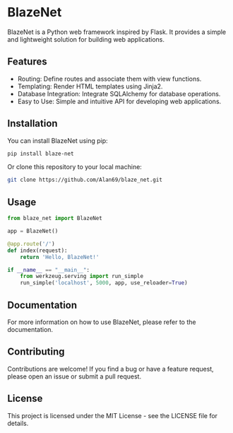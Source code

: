 # BlazeNet

BlazeNet is a Python web framework inspired by Flask. It provides a simple and lightweight solution for building web applications.

## Features

- Routing: Define routes and associate them with view functions.
- Templating: Render HTML templates using Jinja2.
- Database Integration: Integrate SQLAlchemy for database operations.
- Easy to Use: Simple and intuitive API for developing web applications.

## Installation

You can install BlazeNet using pip:

```bash
pip install blaze-net
```

Or clone this repository to your local machine:

```bash
git clone https://github.com/Alan69/blaze_net.git
```

## Usage

```python
from blaze_net import BlazeNet

app = BlazeNet()

@app.route('/')
def index(request):
    return 'Hello, BlazeNet!'

if __name__ == "__main__":
    from werkzeug.serving import run_simple
    run_simple('localhost', 5000, app, use_reloader=True)
```

## Documentation
For more information on how to use BlazeNet, please refer to the documentation.

## Contributing
Contributions are welcome! If you find a bug or have a feature request, please open an issue or submit a pull request.

## License
This project is licensed under the MIT License - see the LICENSE file for details.
